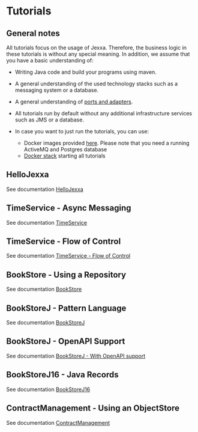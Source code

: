 # Tutorials 

## General notes

All tutorials focus on the usage of Jexxa. Therefore, the business logic in these tutorials is without any special 
meaning. In addition, we assume that you have a basic understanding of: 
* Writing Java code and build your programs using maven.

* A general understanding of the used technology stacks such as a messaging system or a database.

* A general understanding of [ports and adapters](https://herbertograca.com/2017/11/16/explicit-architecture-01-ddd-hexagonal-onion-clean-cqrs-how-i-put-it-all-together/).

* All tutorials run by default without any additional infrastructure services such as JMS or a database.

* In case you want to just run the tutorials, you can use: 
  * Docker images provided [here](https://github.com/repplix?tab=packages&repo_name=JexxaTutorials). Please note that you need a running ActiveMQ and Postgres database   
  * [Docker stack](deploy/docker-compose.yml) starting all tutorials 
  
## HelloJexxa
See documentation [HelloJexxa](HelloJexxa/README.md)

## TimeService - Async Messaging
See documentation [TimeService](TimeService/README.md)

## TimeService - Flow of Control
See documentation [TimeService - Flow of Control](TimeService/README-FlowOfControl.md)

## BookStore - Using a Repository  
See documentation [BookStore](BookStore/README.md)

## BookStoreJ - Pattern Language 
See documentation [BookStoreJ](BookStoreJ/README.md)

## BookStoreJ - OpenAPI Support 
See documentation [BookStoreJ - With OpenAPI support](BookStoreJ/README-OPENAPI.md)

## BookStoreJ16 - Java Records
See documentation [BookStoreJ16](BookStoreJ16/README.md)

## ContractManagement - Using an ObjectStore  
See documentation [ContractManagement](ContractManagement/README.md)


